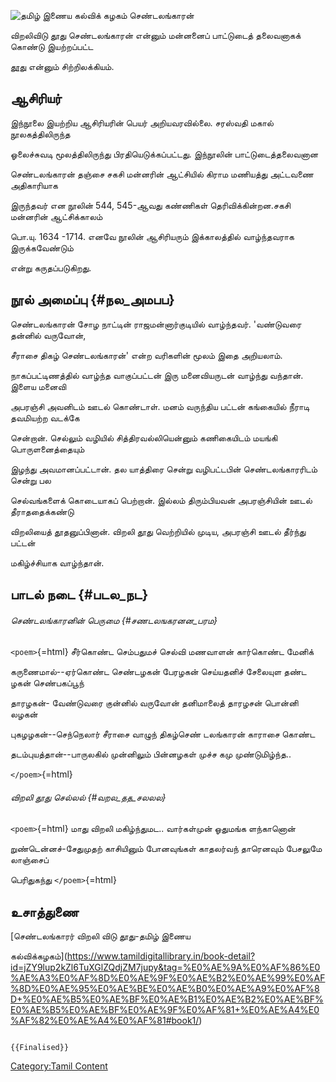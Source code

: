 ![தமிழ் இணைய கல்விக் கழகம்](Virali.jpg "தமிழ் இணைய கல்விக் கழகம்") செண்டலங்காரன்
விறலிவிடு தூது செண்டலங்காரன் என்னும் மன்னனைப் பாட்டுடைத் தலைவனாகக் கொண்டு இயற்றப்பட்ட
[தூது](தூது_(பாட்டியல்) "wikilink") என்னும் சிற்றிலக்கியம்.

## ஆசிரியர்

இந்நூலை இயற்றிய ஆசிரியரின் பெயர் அறியவரவில்லை. சரஸ்வதி மகால் நூலகத்திலிருந்த
ஓலைச்சுவடி மூலத்திலிருந்து பிரதியெடுக்கப்பட்டது. இந்நூலின் பாட்டுடைத்தலைவனான
செண்டலங்காரன் தஞ்சை சகசி மன்னரின் ஆட்சியில் கிராம மணியத்து அட்டவணை அதிகாரியாக
இருந்தவர் என நூலின் 544, 545-ஆவது கண்ணிகள் தெரிவிக்கின்றன.சகசி மன்னரின் ஆட்சிக்காலம்
பொ.யு. 1634 -1714. எனவே நூலின் ஆசிரியரும் இக்காலத்தில் வாழ்ந்தவராக இருக்கவேண்டும்
என்று கருதப்படுகிறது.

## நூல் அமைப்பு {#நல_அமபப}

செண்டலங்காரன் சோழ நாட்டின் ராஜமன்னார்குடியில் வாழ்ந்தவர். \'வண்டுவரை தன்னில் வருவோன்,
சீராசை திகழ் செண்டலங்காரன்\' என்ற வரிகளின் மூலம் இதை அறியலாம்.

நாகப்பட்டிணத்தில் வாழ்ந்த வாகுப்பட்டன் இரு மனைவியருடன் வாழ்ந்து வந்தான். இளைய மனைவி
அபரஞ்சி அவனிடம் ஊடல் கொண்டாள். மனம் வருந்திய பட்டன் கங்கையில் நீராடி தவமியற்ற வடக்கே
சென்றான். செல்லும் வழியில் சித்திரவல்லியென்னும் கணிகையிடம் மயங்கி பொருளனைத்தையும்
இழந்து அவமானப்பட்டான். தல யாத்திரை சென்று வழிபட்டபின் செண்டலங்காரரிடம் சென்று பல
செல்வங்களைக் கொடையாகப் பெற்றான். இல்லம் திரும்பியவன் அபரஞ்சியின் ஊடல் தீராததைக்கண்டு
விறலியைத் தூதனுப்பினான். விறலி தூது வெற்றியில் முடிய, அபரஞ்சி ஊடல் தீர்ந்து பட்டன்
மகிழ்ச்சியாக வாழ்ந்தான்.

## பாடல் நடை {#படல_நட}

###### செண்டலங்காரனின் பெருமை {#சணடலஙகரனன_பரம}

`<poem>`{=html} சீர்கொண்ட செம்பதுமச்‌ செல்வி மணவாளன்‌ கார்கொண்ட மேனிக்‌
கருணைமால்‌\--ஏர்கொண்ட செண்டழகன்‌ பேரழகன்‌ செய்யதனிச்‌ சேலையுள தண்ட ழகன்‌ செண்பகப்பூந்‌
தாரழகன்- வேண்டுவரை குன்னில்‌ வருவோன்‌ தனிமாலைத்‌ தாரழசன்‌ பொன்னி லழகன்‌
புகழழகன்‌\--செந்நெலார்‌ சீராசை வாழுந்‌ திகழ்செண்‌ டலங்காரன்‌ காராசை கொண்ட
தடம்புயத்தான்‌\--பாருலகில்‌ முன்னிலும்‌ பின்னழகள்‌ முச்ச கமு முண்டுமிழ்ந்த..
`</poem>`{=html}

###### விறலி தூது செல்லல் {#வறல_தத_சலலல}

`<poem>`{=html} மாது விறலி மகிழ்ந்துமட.. வார்கள்முன்‌ ஓதுமங்க ளந்கானொன்‌
றுண்டென்னச்‌-சேதுமுதற் காசியினும்‌ போனவுங்கள்‌ காதலர்வந்‌ தாரெனவும்‌ பேசலுமே லாஞ்சைப்‌
பெரிதுகந்து `</poem>`{=html}

## உசாத்துணை

[செண்டலங்காரர் விறலி விடு தூது-தமிழ் இணைய
கல்விக்கழகம்](https://www.tamildigitallibrary.in/book-detail?id=jZY9lup2kZl6TuXGlZQdjZM7jupy&tag=%E0%AE%9A%E0%AF%86%E0%AE%A3%E0%AF%8D%E0%AE%9F%E0%AE%B2%E0%AE%99%E0%AF%8D%E0%AE%95%E0%AE%BE%E0%AE%B0%E0%AE%A9%E0%AF%8D+%E0%AE%B5%E0%AE%BF%E0%AE%B1%E0%AE%B2%E0%AE%BF%E0%AE%B5%E0%AE%BF%E0%AE%9F%E0%AF%81+%E0%AE%A4%E0%AF%82%E0%AE%A4%E0%AF%81#book1/)

```{=mediawiki}
{{Finalised}}
```
[Category:Tamil Content](Category:Tamil_Content "wikilink")
